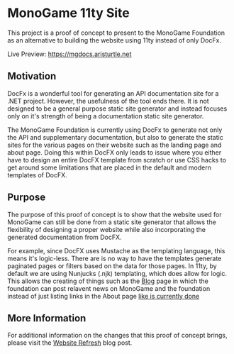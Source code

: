 # MonoGame 11ty Site
This project is a proof of concept to present to the MonoGame Foundation as an alternative to building the website using 11ty instead of only DocFx.

Live Preview: https://mgdocs.aristurtle.net

## Motivation
DocFx is a wonderful tool for generating an API documentation site for a .NET project.  However, the usefulness of the tool ends there.  It is not designed to be a general purpose static site generator and instead focuses only on it's strength of being a documentation static site generator.

The MonoGame Foundation is currently using DocFx to generate not only the API and supplementary documentation, but also to generate the static sites for the various pages on their website such as the landing page and about page.  Doing this within DocFX only leads to issue where you either have to design an entire DocFX template from scratch or use CSS hacks to get around some limitations that are placed in the default and modern templates of DocFX.

## Purpose
The purpose of this proof of concept is to show that the website used for MonoGame can still be done from a static site generator that allows the flexibility of designing a proper website while also incorporating the generated documentation from DocFX.  

For example, since DocFX uses Mustache as the templating language, this means it's logic-less.  There are is no way to have the templates generate paginated pages or filters based on the data for those pages.  In 11ty, by default we are using Nunjucks (.njk) templating, which does allow for logic.  This allows the creating of things such as the [Blog](https://mgdocs.aristurtle.net/blog) page in which the foundation can post relavent news on MonoGame and the foundation instead of just listing links in the About page [like is currently done](https://monogame.net/about.html)

## More Information
For additional information on the changes that this proof of concept brings, please visit the [Website Refresh](https://mgdocs.aristurtle.net/blog/2023-12-29-website-refresh/) blog post.

